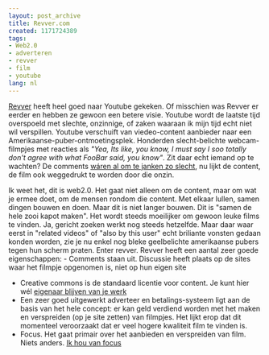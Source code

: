 ```yaml
---
layout: post_archive
title: Revver.com
created: 1171724389
tags:
- Web2.0
- adverteren
- revver
- film
- youtube
lang: nl
---
```

[Revver](http://revver.com) heeft heel goed naar Youtube gekeken. Of misschien was Revver er eerder en hebben ze gewoon een betere visie. Youtube wordt de laatste tijd overspoeld met slechte, onzinnige, of zaken waaraan ik mijn tijd echt niet wil verspillen. Youtube verschuift van viedeo-content aanbieder naar een Amerikaanse-puber-ontmoetingsplek. Honderden slecht-belichte webcam-filmpjes met reacties als _"Yea, Its like, you know, I must say I soo totally don't agree with what FooBar said, you know"_. Zit daar echt iemand op te wachten? De comments [wáren al om te janken zo slecht](http://xkcd.com/c202.html), nu lijkt de content, de film ook weggedrukt te worden door die onzin.

Ik weet het, dit is web2.0. Het gaat niet alleen om de content, maar om wat je ermee doet, om de mensen rondom die content. Met elkaar lullen, samen dingen bouwen en doen. Maar dit is niet langer bouwen. Dit is "samen de hele zooi kapot maken". Het wordt steeds moeilijker om gewoon leuke films te vinden. Ja, gericht zoeken werkt nog steeds hetzelfde. Maar daar waar eerst in "related videos" of "also by this user" echt briliante vonsten gedaan konden worden, zie je nu enkel nog bleke geelbelichte amerikaanse pubers tegen hun scherm praten. Enter revver. Revver heeft een aantal zeer goede eigenschappen:  - Comments staan uit. Discussie heeft plaats op de sites waar het filmpje opgenomen is, niet op hun eigen site
 - Creative commons is de standaard licentie voor content. Je kunt hier wél [eigenaar blijven van je werk](http://marcoraaphorst.nl/2006/11/23/revvercom/)
 - Een zeer goed uitgewerkt adverteer en betalings-systeem ligt aan de basis van het hele concept: er kan geld verdiend worden met het maken en verspreiden (op je site zetten) van filmpjes. Het lijkt erop dat dit momenteel veroorzaakt dat er veel hogere kwaliteit film te vinden is.
 - Focus. Het gaat primair over het aanbieden en verspreiden van film. Niets anders. [Ik hou van focus](http://bler.webschuur.com/wat_vinden_wij_over_watvindenwijover_nl)
